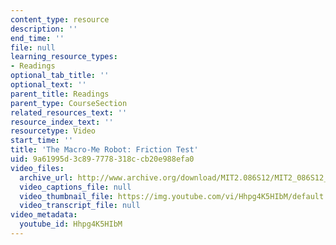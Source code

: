 ```yaml
---
content_type: resource
description: ''
end_time: ''
file: null
learning_resource_types:
- Readings
optional_tab_title: ''
optional_text: ''
parent_title: Readings
parent_type: CourseSection
related_resources_text: ''
resource_index_text: ''
resourcetype: Video
start_time: ''
title: 'The Macro-Me Robot: Friction Test'
uid: 9a61995d-3c89-7778-318c-cb20e988efa0
video_files:
  archive_url: http://www.archive.org/download/MIT2.086S12/MIT2_086S12_unit3_friction_300k.mp4
  video_captions_file: null
  video_thumbnail_file: https://img.youtube.com/vi/Hhpg4K5HIbM/default.jpg
  video_transcript_file: null
video_metadata:
  youtube_id: Hhpg4K5HIbM
---
```

